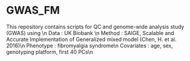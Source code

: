# GWAS_FM

This repository contains scripts for QC and genome-wide analysis study (GWAS) using \n
        Data       : UK Biobank \n
        Method     : SAIGE, Scalable and Accurate Implementation of Generalized mixed model (Chen, H. et al. 2016)\n
        Phenotype  : fibromyalgia syndrome\n
        Covariates : age, sex, genotyping platform, first 40 PCs\n
